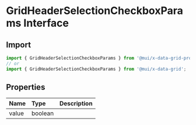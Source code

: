 # GridHeaderSelectionCheckboxParams Interface

<p class="description"></p>

## Import

```js
import { GridHeaderSelectionCheckboxParams } from '@mui/x-data-grid-pro';
// or
import { GridHeaderSelectionCheckboxParams } from '@mui/x-data-grid';
```

## Properties

| Name                                 | Type                                   | Description |
| :----------------------------------- | :------------------------------------- | :---------- |
| <span class="prop-name">value</span> | <span class="prop-type">boolean</span> |             |
